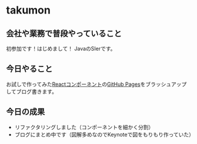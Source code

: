 # takumon

## 会社や業務で普段やっていること
 
初参加です！はじめまして！
JavaのSIerです。

## 今日やること

お試しで作ってみた[Reactコンポーネント](https://github.com/Takumon/react-slit-animation)の[GitHub Pages](https://takumon.github.io/react-slit-animation/)をブラッシュアップしてブログ書きます。

## 今日の成果
* リファクタリングしました（コンポーネントを細かく分割）
* ブログにまとめ中です（図解多めなのでKeynoteで図をもりもり作っていた）
